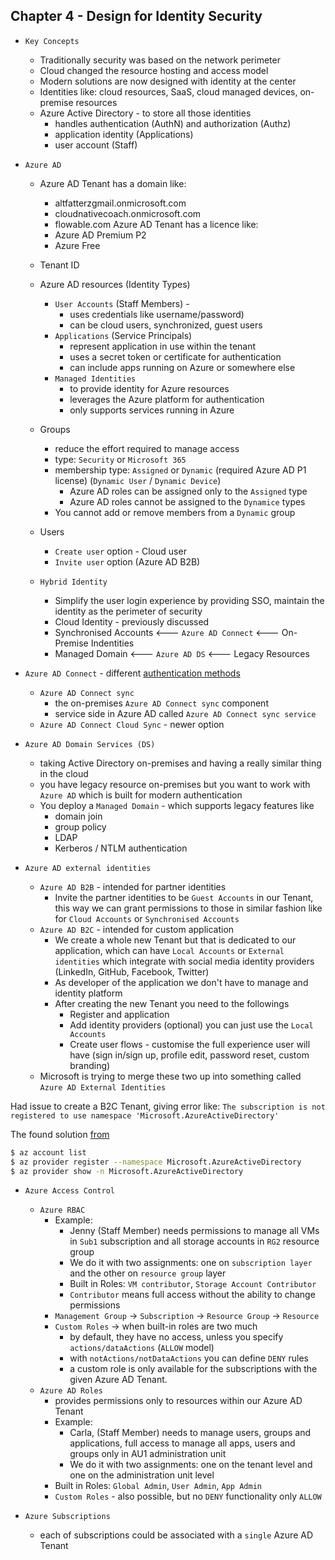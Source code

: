 ## Chapter 4 - Design for Identity Security

- `Key Concepts`
    - Traditionally security was based on the network perimeter
    - Cloud changed the resource hosting and access model
    - Modern solutions are now designed with identity at the center
    - Identities like: cloud resources, SaaS, cloud managed devices, on-premise resources
    - Azure Active Directory - to store all those identities
      - handles authentication (AuthN) and authorization (Authz)
      - application identity (Applications) 
      - user account (Staff)

- `Azure AD`
  - Azure AD Tenant has a domain like: 
    - altfatterzgmail.onmicrosoft.com
    - cloudnativecoach.onmicrosoft.com
    - flowable.com
    Azure AD Tenant has a licence like:
    - Azure AD Premium P2
    - Azure Free
  - Tenant ID
  - Azure AD resources (Identity Types)
    - `User Accounts` (Staff Members) - 
      - uses credentials like username/password)
      - can be cloud users, synchronized, guest users
    - `Applications` (Service Principals)  
      - represent application in use within the tenant
      - uses a secret token or certificate for authentication
      - can include apps running on Azure or somewhere else
    - `Managed Identities` 
      - to provide identity for Azure resources
      - leverages the Azure platform for authentication
      - only supports services running in Azure
      
  - Groups
    - reduce the effort required to manage access
    - type: `Security` or `Microsoft 365`
    - membership type: `Assigned` or `Dynamic` (required Azure AD P1 license) (`Dynamic User` / `Dynamic Device`)
      - Azure AD roles can be assigned only to the `Assigned` type
      - Azure AD roles cannot be assigned to the `Dynamice` types
    - You cannot add or remove members from a `Dynamic` group

  - Users
    - `Create user` option - Cloud user
    - `Invite user` option (Azure AD B2B)

  - `Hybrid Identity`
    - Simplify the user login experience by providing SSO, maintain the identity as the perimeter of security 
    - Cloud Identity - previously discussed
    - Synchronised Accounts <--- `Azure AD Connect` <--- On-Premise Indentities 
    - Managed Domain <--- `Azure AD DS` <--- Legacy Resources 

- `Azure AD Connect` - different [authentication methods](https://learn.microsoft.com/en-us/azure/active-directory/hybrid/choose-ad-authn#decision-tree) 
  - `Azure AD Connect sync`
    - the on-premises `Azure AD Connect sync` component
    - service side in Azure AD called `Azure AD Connect sync service`
  - `Azure AD Connect Cloud Sync` - newer option

- `Azure AD Domain Services (DS)`
  - taking Active Directory on-premises and having a really similar thing in the cloud
  - you have legacy resource on-premises but you want to work with `Azure AD` which is built for modern authentication
  - You deploy a `Managed Domain` - which supports legacy features like
    - domain join
    - group policy
    - LDAP 
    - Kerberos / NTLM authentication

- `Azure AD external identities`
  - `Azure AD B2B` - intended for partner identities
    - Invite the partner identities to be `Guest Accounts` in our Tenant, this way we can grant permissions to those in similar fashion like for `Cloud Accounts` or `Synchronised Accounts` 
  - `Azure AD B2C` - intended for custom application
    - We create a whole new Tenant but that is dedicated to our application, which can have `Local Accounts` or `External identities` which integrate with social media identity providers (LinkedIn, GitHub, Facebook, Twitter)
    - As developer of the application we don't have to manage and identity platform
    - After creating the new Tenant you need to the followings
      - Register and application
      - Add identity providers (optional) you can just use the `Local Accounts`
      - Create user flows - customise the full experience user will have (sign in/sign up, profile edit, password reset, custom branding)
  - Microsoft is trying to merge these two up into something called `Azure AD External Identities`

Had issue to create a B2C Tenant, giving error like: `The subscription is not registered to use namespace 'Microsoft.AzureActiveDirectory'`

The found solution [from](https://adamstorr.azurewebsites.net/blog/subscription-is-not-registered-to-use-namespace-Microsoft.AzureActiveDirectory)
```bash
$ az account list
$ az provider register --namespace Microsoft.AzureActiveDirectory
$ az provider show -n Microsoft.AzureActiveDirectory
```

- `Azure Access Control`
  - `Azure RBAC`
    - Example:
      - Jenny (Staff Member) needs permissions to manage all VMs in `Sub1` subscription and all storage accounts in `RG2` resource group
      - We do it with two assignments: one on `subscription layer` and the other on `resource group` layer
      - Built in Roles: `VM contributor`, `Storage Account Contributor`
      - `Contributor` means full access without the ability to change permissions 
    - `Management Group` -> `Subscription` -> `Resource Group` -> `Resource`
    - `Custom Roles` -> when built-in roles are two much
      - by default, they have no access, unless you specify `actions/dataActions` (`ALLOW` model)
      - with `notActions/notDataActions` you can define `DENY` rules
      - a custom role is only available for the subscriptions with the given Azure AD Tenant.
  - `Azure AD Roles`
    - provides permissions only to resources within our Azure AD Tenant
    - Example:
      - Carla, (Staff Member) needs to manage users, groups and applications, full access to manage all apps, users and groups only in AU1 administration unit 
      - We do it with two assignments: one on the tenant level and one on the administration unit level
    - Built in Roles: `Global Admin`, `User Admin`, `App Admin`
    - `Custom Roles` - also possible, but no `DENY` functionality only `ALLOW`

- `Azure Subscriptions`
  - each of subscriptions could be associated with a `single` Azure AD Tenant
